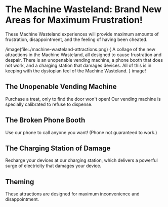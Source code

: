 # The Machine Wasteland: Brand New Areas for Maximum Frustration!

These Machine Wasteland experiences will provide maximum amounts of frustration, disappointment, and the feeling of having been cheated.

/image(file:./machine-wasteland-attractions.png) {
A collage of the new attractions in the Machine Wasteland, all designed to cause frustration and despair. There is an unopenable vending machine, a phone booth that does not work, and a charging station that damages devices. All of this is in keeping with the dystopian feel of the Machine Wasteland.
} image!

## The Unopenable Vending Machine
Purchase a treat, only to find the door won't open! Our vending machine is specially calibrated to refuse to dispense.

## The Broken Phone Booth
Use our phone to call anyone you want! (Phone not guaranteed to work.)

## The Charging Station of Damage
Recharge your devices at our charging station, which delivers a powerful surge of electricity that damages your device.

## Theming
These attractions are designed for maximum inconvenience and disappointment.